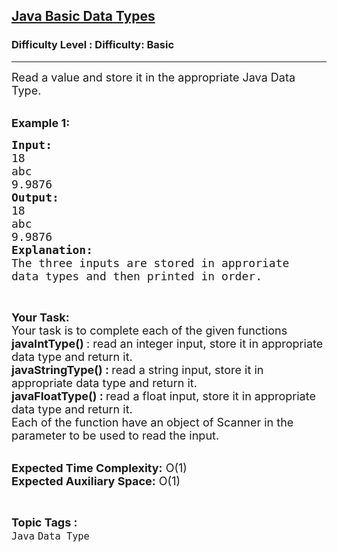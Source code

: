 <h2><a href="https://www.geeksforgeeks.org/problems/java-basic-data-types0041/1?page=1&category=Data%20Type&sortBy=submissions">Java Basic Data Types</a></h2><h3>Difficulty Level : Difficulty: Basic</h3><hr><div class="problems_problem_content__Xm_eO"><p><span style="font-size:18px">Read a value and store it in the appropriate Java&nbsp;Data Type.&nbsp;</span></p>

<p><br>
<span style="font-size:18px"><strong>Example 1:</strong></span></p>

<pre><span style="font-size:18px"><strong>Input: </strong>
18 
abc 
9.9876 
<strong>Output:</strong>
18 
abc 
9.9876 
<strong>Explanation:</strong>
The three inputs are stored in approriate 
data types and then printed in order.
</span></pre>

<p>&nbsp;</p>

<p><span style="font-size:18px"><strong>Your Task:</strong><br>
Your task is to complete each of the given functions&nbsp;</span><br>
<span style="font-size:18px"><strong>javaIntType</strong></span><span style="font-size:18px"><strong>()&nbsp;</strong>: read an integer input, store it in appropriate data type and return it.&nbsp;</span><br>
<span style="font-size:18px"><strong>javaStringType</strong></span><span style="font-size:18px"><strong>() :&nbsp;</strong>read a string input, store it in appropriate data type and return it.&nbsp;<strong>&nbsp;</strong></span><br>
<span style="font-size:18px"><strong>javaFloatType</strong></span><span style="font-size:18px"><strong>() :&nbsp;</strong>read a float&nbsp;input, store it in appropriate data type and return it.&nbsp;<br>
Each of the function have an object of Scanner in the parameter to be used to read the input.</span></p>

<p><br>
<span style="font-size:18px"><strong>Expected Time Complexity:</strong> O(1)<br>
<strong>Expected Auxiliary Space:</strong> O(1)</span></p>
</div><br><p><span style=font-size:18px><strong>Topic Tags : </strong><br><code>Java</code>&nbsp;<code>Data Type</code>&nbsp;